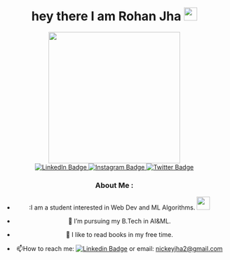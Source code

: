 
<div id="header" align="center">
<h1>
  hey there I am Rohan Jha
  <img src="https://media.giphy.com/media/hvRJCLFzcasrR4ia7z/giphy.gif" width="30px"/>
</h1>
  <img src="https://media.giphy.com/media/RbDKaczqWovIugyJmW/giphy.gif" width="300"/>
  <div id="badges">
  <a href="https://www.linkedin.com/in/rohan-jha-476296213">
    <img src="https://img.shields.io/badge/LinkedIn-blue?style=for-the-badge&logo=linkedin&logoColor=white" alt="LinkedIn Badge"/>
  </a>
  <a href="instagram.com/rohanjha03">
    <img src="https://img.shields.io/badge/Instagram-E4405F?style=for-the-badge&logo=instagram&logoColor=white" alt="Instagram Badge"/>
  </a>
  <a href="https://twitter.com/at_the_rate03?t=dDzt0CkHdrsvviw5n3EAVA&s=09">
    <img src="https://img.shields.io/badge/Twitter-blue?style=for-the-badge&logo=twitter&logoColor=white" alt="Twitter Badge"/>
  </a>
</div>
<img src="https://komarev.com/ghpvc/?username=geekofshire&style=flat-square&color=blue" alt=""/>

  
 
  ### About Me :
  - :I am a student interested in Web Dev and ML Algorithms. <img src="https://media.giphy.com/media/WUlplcMpOCEmTGBtBW/giphy.gif" width="30"> 
  - :telescope: I’m pursuing my B.Tech in AI&ML.
  

  - :seedling: I like to read books in my free time.

 - :mailbox:How to reach me: [![Linkedin Badge](https://img.shields.io/badge/-Rohan-blue?style=flat&logo=Linkedin&logoColor=white)](https://www.linkedin.com/in/rohan-jha-476296213) or email: nickeyjha2@gmail.com



</div>

